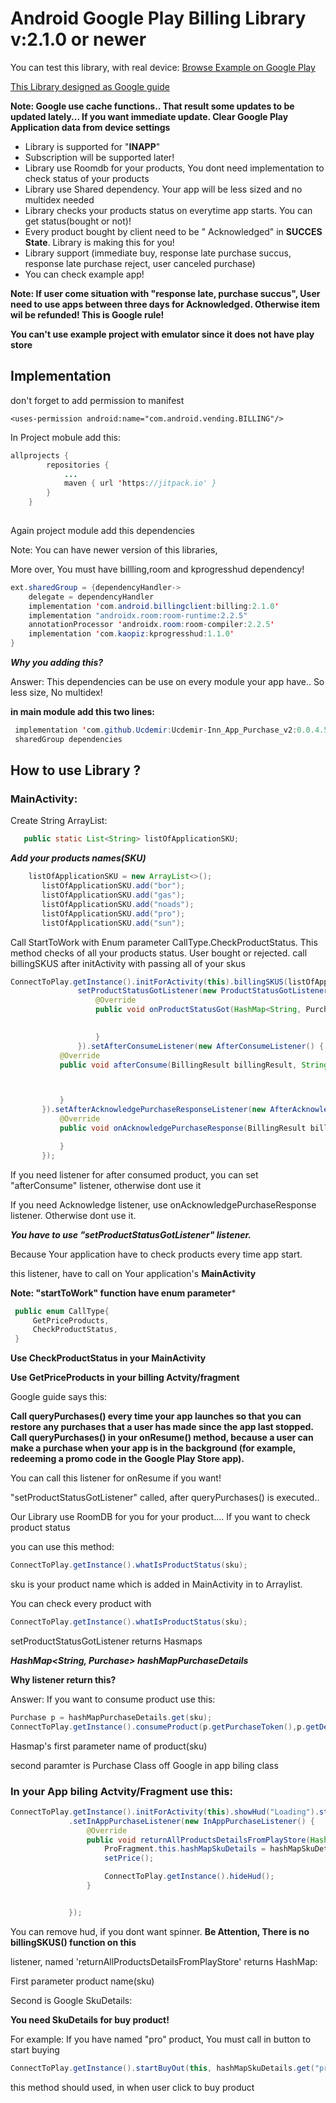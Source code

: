 # Android Google Play Billing Library v:2.1.0 or newer

You can test this library, with real device:
[Browse Example on Google Play](https://play.google.com/store/apps/details?id=yazilim.hilal.yesil.inn_app_purchase)

[This Library designed as Google guide](https://developer.android.com/google/play/billing/billing_library_overview)



**Note: Google use cache functions.. That result some updates to be updated lately... If you want immediate update. Clear Google Play Application data from device settings**



* Library is supported for "**INAPP**"
* Subscription  will be supported later!
* Library use Roomdb for your products, You dont need implementation to check status of your products
* Library use Shared dependency. Your app will be less sized
and no multidex needed
* Library checks your products status on everytime app starts. You can get status(bought or not)!
* Every product bought by client need to be " Acknowledged" in **SUCCES State**. Library is making this for you! 
* Library support (immediate buy, response late purchase succus, response late purchase reject, user canceled purchase)
* You can check example app!

 **Note: If user come situation with "**response late, purchase succus**", User need to use apps between three days for
Acknowledged. Otherwise item wil be refunded! This is Google rule!**

**You can't use example project with emulator since it does not have play store**

## Implementation

don't forget to add permission to manifest

```android
<uses-permission android:name="com.android.vending.BILLING"/>
```

In Project mobule add this:


```java
allprojects {
		repositories {
			...
			maven { url 'https://jitpack.io' }
		}
	}
	
```
 
Again project module  add  this dependencies

 Note: You can have newer version of this libraries,
 
 More over, You must have billling,room and kprogresshud dependency!

```java
ext.sharedGroup = {dependencyHandler->
    delegate = dependencyHandler
    implementation 'com.android.billingclient:billing:2.1.0'
    implementation "androidx.room:room-runtime:2.2.5"
    annotationProcessor 'androidx.room:room-compiler:2.2.5'
    implementation 'com.kaopiz:kprogresshud:1.1.0'
}
```



***Why you adding this?***

Answer: This dependencies can be use on every module your app have.. So less size, No multidex!

  
  
 **in main module add this two lines:**
 ```java
  implementation 'com.github.Ucdemir:Ucdemir-Inn_App_Purchase_v2:0.0.4.5'
  sharedGroup dependencies
```





## How to use Library ?

        
### MainActivity:

Create String ArrayList:

 ```java
    public static List<String> listOfApplicationSKU;
```
 

***Add your products names(SKU)***


 ```java
     listOfApplicationSKU = new ArrayList<>();
        listOfApplicationSKU.add("bor");
        listOfApplicationSKU.add("gas");
        listOfApplicationSKU.add("noads");
        listOfApplicationSKU.add("pro");
        listOfApplicationSKU.add("sun");

  ``` 
Call StartToWork with Enum parameter CallType.CheckProductStatus. 
This method checks of all your products status. User bought or rejected. 
call billingSKUS after initActivity with passing all of your skus 


 ```java
ConnectToPlay.getInstance().initForActivity(this).billingSKUS(listOfApplicationSKU).startToWork(ConnectToPlay.CallType.CheckProductStatus).
                setProductStatusGotListener(new ProductStatusGotListener() {
                    @Override
                    public void onProductStatusGot(HashMap<String, Purchase> hashMapPurchaseDetails) {
                    

                    }
                }).setAfterConsumeListener(new AfterConsumeListener() {
            @Override
            public void afterConsume(BillingResult billingResult, String s) {



            }
        }).setAfterAcknowledgePurchaseResponseListener(new AfterAcknowledgePurchaseResponseListener() {
            @Override
            public void onAcknowledgePurchaseResponse(BillingResult billingResult) {

            }
        });
```


If you need  listener for after consumed product, you can set "afterConsume" listener, otherwise dont use it

If you need Acknowledge listener, use onAcknowledgePurchaseResponse listener. Otherwise dont use it.

***You have to use "setProductStatusGotListener" listener.***

Because Your application have to check products every time app start.

this listener, have to call on Your application's **MainActivity** 

**Note: "startToWork" function have enum parameter***


   ```java
    public enum CallType{
        GetPriceProducts,
        CheckProductStatus,
    }
  ```
**Use  CheckProductStatus in your MainActivity**

**Use GetPriceProducts in your billing Actvity/fragment**

Google guide says this:

**Call queryPurchases() every time your app launches so that you can restore any purchases that a user has made since the app last stopped. Call queryPurchases() in your onResume() method, because a user can make a purchase when your app is in the background (for example, redeeming a promo code in the Google Play Store app).**

You can call this listener for onResume if you want!

"setProductStatusGotListener" called, after queryPurchases()  is executed..

Our Library use RoomDB for you for your product.... If you want to check product status 

you can use this method:

   ```java
ConnectToPlay.getInstance().whatIsProductStatus(sku);
  ```
  
sku is your product name which is added in MainActivity in to Arraylist.

You can check every product with 

   ```java
ConnectToPlay.getInstance().whatIsProductStatus(sku);
  ```

setProductStatusGotListener returns Hasmaps 

***HashMap<String, Purchase> hashMapPurchaseDetails***

**Why listener return this?**

Answer: If you want to consume product use this:

   ```java
Purchase p = hashMapPurchaseDetails.get(sku);
ConnectToPlay.getInstance().consumeProduct(p.getPurchaseToken(),p.getDeveloperPayload());
  ```
  
Hasmap's first parameter name of product(sku)

second paramter is Purchase Class off Google in app biling class
        
        
        
### In your App biling Actvity/Fragment use this:

   ```java
   ConnectToPlay.getInstance().initForActivity(this).showHud("Loading").startToWork(ConnectToPlay.CallType.GetPriceProducts)
                .setInAppPurchaseListener(new InAppPurchaseListener() {
                    @Override
                    public void returnAllProductsDetailsFromPlayStore(HashMap<String,SkuDetails> hashMapSkuDetails) {
                        ProFragment.this.hashMapSkuDetails = hashMapSkuDetails;
                        setPrice();

                        ConnectToPlay.getInstance().hideHud();
                    }


                });

  ```

You can remove hud, if you dont want spinner.
**Be Attention, There is no billingSKUS() function on this**

listener, named 'returnAllProductsDetailsFromPlayStore' returns HashMap:

First parameter product name(sku)

Second is Google SkuDetails:

**You need SkuDetails for buy product!**

For example: If you have named "pro" product, You must call in button to start buying
  
  
  ```java
  ConnectToPlay.getInstance().startBuyOut(this, hashMapSkuDetails.get("pro"));
  ```
    
  this method should used, in when user click to buy product
